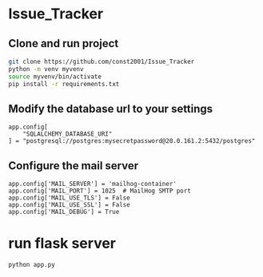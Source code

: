 # Issue_Tracker
## Clone and run project
```bash
git clone https://github.com/const2001/Issue_Tracker
python -m venv myvenv
source myvenv/bin/activate
pip install -r requirements.txt
```
## Modify the database url to your settings 
```vim
app.config[
    "SQLALCHEMY_DATABASE_URI"
] = "postgresql://postgres:mysecretpassword@20.0.161.2:5432/postgres"
```
## Configure the mail server
```vim
app.config['MAIL_SERVER'] = 'mailhog-container'
app.config['MAIL_PORT'] = 1025  # MailHog SMTP port
app.config['MAIL_USE_TLS'] = False
app.config['MAIL_USE_SSL'] = False
app.config['MAIL_DEBUG'] = True
```
# run flask server
```bash
python app.py
```
